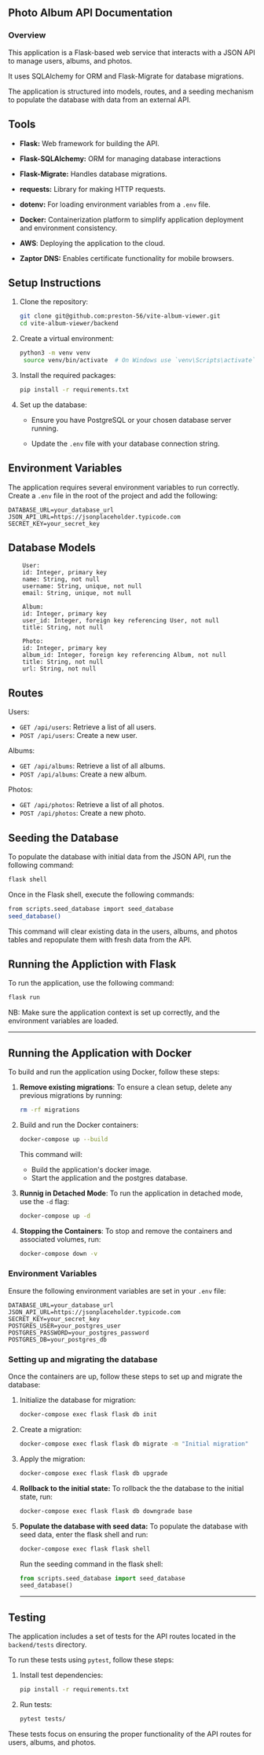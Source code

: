 ## Photo Album API Documentation

### Overview

This application is a Flask-based web service that interacts with a JSON API to manage users, albums, and photos. 

It uses SQLAlchemy for ORM and Flask-Migrate for database migrations. 

The application is structured into models, routes, and a seeding mechanism to populate the database with data from an external API.

## Tools 
- **Flask:** Web framework for building the API.
  
- **Flask-SQLAlchemy:** ORM for managing database interactions
  
- **Flask-Migrate:** Handles database migrations.
  
- **requests:** Library for making HTTP requests.
  
- **dotenv:** For loading environment variables from a `.env` file.
- **Docker:** Containerization platform to simplify application deployment and environment consistency.
- **AWS**: Deploying the application to the cloud.
- **Zaptor DNS:** Enables certificate functionality for mobile browsers.

  
## Setup Instructions

1. Clone the repository:
   ```bash
   git clone git@github.com:preston-56/vite-album-viewer.git
   cd vite-album-viewer/backend
   ```

2. Create a virtual environment:
   ```bash
   python3 -m venv venv
    source venv/bin/activate  # On Windows use `venv\Scripts\activate`
   ```

3. Install the required packages:
   ```bash
   pip install -r requirements.txt
   ```

4. Set up the database:
   - Ensure you have PostgreSQL or your chosen database server running.
  
   - Update the `.env` file with your database connection string.

## Environment Variables
The application requires several environment variables to run correctly. Create a `.env` file in the root of the project and add the following:

```plaintext
DATABASE_URL=your_database_url
JSON_API_URL=https://jsonplaceholder.typicode.com
SECRET_KEY=your_secret_key
```

## Database Models

        User:
        id: Integer, primary key
        name: String, not null
        username: String, unique, not null
        email: String, unique, not null
        
        Album:
        id: Integer, primary key
        user_id: Integer, foreign key referencing User, not null
        title: String, not null

        Photo:
        id: Integer, primary key
        album_id: Integer, foreign key referencing Album, not null
        title: String, not null
        url: String, not null

## Routes 

Users:
- `GET /api/users`: Retrieve a list of all users.
- `POST /api/users`: Create a new user.

Albums:
- `GET /api/albums`: Retrieve a list of all albums.
- `POST /api/albums`: Create a new album.

Photos:
- `GET /api/photos`: Retrieve a list of all photos.
- `POST /api/photos`: Create a new photo.
  
## Seeding the Database
To populate the database with initial data from the JSON API, run the following command:

```bash
flask shell

```
Once in the Flask shell, execute the following commands:

```bash
from scripts.seed_database import seed_database
seed_database()
```
This command will clear existing data in the users, albums, and photos tables and repopulate them with fresh data from the API.

## Running the Appliction with Flask
To run the application, use the following command:

```bash
flask run
```
NB: Make sure the application context is set up correctly, and the environment variables are loaded.

---
## Running the Application with Docker

To build and run the application using Docker, follow these steps:

  1. **Remove existing migrations**: To ensure a clean setup, delete any previous migrations by running:
      ```bash
      rm -rf migrations
      ```
  2. Build and run the Docker containers:
     ```bash
     docker-compose up --build
     ```
      This command will:
      - Build the application's docker image.
      - Start the application and the postgres database.

  3. **Runnig in Detached Mode**: To run the application in detached mode, use the `-d` flag:
     ```bash
     docker-compose up -d
     ```
  4. **Stopping the Containers**: To stop and remove the containers and associated volumes, run:
     ```bash
     docker-compose down -v
     ```
### Environment Variables
Ensure the following environment variables are set in your `.env` file:
   ```plaintext
   DATABASE_URL=your_database_url
   JSON_API_URL=https://jsonplaceholder.typicode.com
   SECRET_KEY=your_secret_key
   POSTGRES_USER=your_postgres_user
   POSTGRES_PASSWORD=your_postgres_password
   POSTGRES_DB=your_postgres_db
   ```

### Setting up and migrating the database
Once the containers are up, follow these steps to set up and migrate the database:
  1. Initialize the database for migration:
     ```bash
     docker-compose exec flask flask db init
     ```
  2. Create a migration:
     ```bash
     docker-compose exec flask flask db migrate -m "Initial migration"
     ```
  3. Apply the migration:
     ```bash
     docker-compose exec flask flask db upgrade
     ```
  4. **Rollback to the initial state:** To rollback the the database to the initial state, run:
     ```bash
     docker-compose exec flask flask db downgrade base
     ```
  5. **Populate the database with seed data:** To populate the database with seed data, enter the flask shell and run:
     
     ```bash
     docker-compose exec flask flask shell
     ```
     Run the seeding command in the flask shell:
     ```python
     from scripts.seed_database import seed_database
     seed_database()
     ```
     ---

## Testing
The application includes a set of tests for the API routes located in the `backend/tests` directory. 

To run these tests using `pytest`, follow these steps:

1. Install test dependencies:
   ```bash
   pip install -r requirements.txt
   ```
2. Run tests:
   ```bash
   pytest tests/
   ```
These tests focus on ensuring the proper functionality of the API routes for users, albums, and photos.
